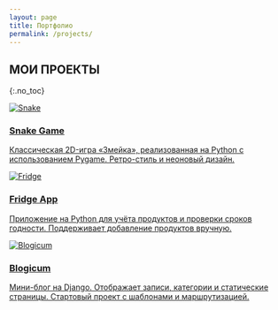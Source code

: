 ```yaml
---
layout: page
title: Портфолио
permalink: /projects/
---
```


## МОИ ПРОЕКТЫ
{:.no_toc}

<div class="card-grid">

  <a href="{{ '/projects/snake/' | relative_url }}" class="card-link">
    <div class="card">
      <img src="{{ '/assets/img/snake.png' | relative_url }}" alt="Snake">
      <h3>Snake Game</h3>
      <p>Классическая 2D-игра «Змейка», реализованная на Python с использованием Pygame. Ретро-стиль и неоновый дизайн.</p>
    </div>
  </a>

  <a href="{{ '/projects/fridge/' | relative_url }}" class="card-link">
    <div class="card">
      <img src="{{ '/assets/img/fridge.png' | relative_url }}" alt="Fridge">
      <h3>Fridge App</h3>
      <p>Приложение на Python для учёта продуктов и проверки сроков годности. Поддерживает добавление продуктов вручную.</p>
    </div>
  </a>

  <a href="{{ '/projects/blogicum/' | relative_url }}" class="card-link">
    <div class="card">
      <img src="{{ '/assets/img/blogicum.png' | relative_url }}" alt="Blogicum">
      <h3>Blogicum</h3>
      <p>Мини-блог на Django. Отображает записи, категории и статические страницы. Стартовый проект с шаблонами и маршрутизацией.</p>
    </div>
  </a>

</div>
